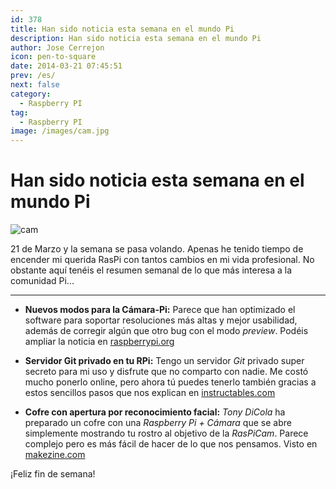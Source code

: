 ```yaml
---
id: 378
title: Han sido noticia esta semana en el mundo Pi
description: Han sido noticia esta semana en el mundo Pi
author: Jose Cerrejon
icon: pen-to-square
date: 2014-03-21 07:45:51
prev: /es/
next: false
category:
  - Raspberry PI
tag:
  - Raspberry PI
image: /images/cam.jpg
---
```


# Han sido noticia esta semana en el mundo Pi

![cam](/images/cam.jpg)

21 de Marzo y la semana se pasa volando. Apenas he tenido tiempo de encender mi querida RasPi con tantos cambios en mi vida profesional. No obstante aquí tenéis el resumen semanal de lo que más interesa a la comunidad Pi...

- - -
* **Nuevos modos para la Cámara-Pi:** Parece que han optimizado el software para soportar resoluciones más altas y mejor usabilidad, además de corregir algún que otro bug con el modo *preview*. Podéis ampliar la noticia en [raspberrypi.org](http://www.raspberrypi.org/archives/6475) 

* **Servidor Git privado en tu RPi:** Tengo un servidor *Git* privado super secreto para mi uso y disfrute que no comparto con nadie. Me costó mucho ponerlo online, pero ahora tú puedes tenerlo también gracias a estos sencillos pasos que nos explican en [instructables.com](http://www.instructables.com/id/GitPi-A-Private-Git-Server-on-Raspberry-Pi/?ALLSTEPS)

* **Cofre con apertura por reconocimiento facial:** *Tony DiCola* ha preparado un cofre con una *Raspberry Pi + Cámara* que se abre simplemente mostrando tu rostro al objetivo de la *RasPiCam*. Parece complejo pero es más fácil de hacer de lo que nos pensamos. Visto en [makezine.com](http://makezine.com/projects/pi-face-treasure-box/)

¡Feliz fin de semana!